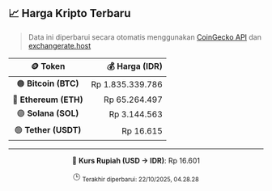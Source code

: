 

<!-- HARGA_KRIPTO -->
## 📈 Harga Kripto Terbaru

> Data ini diperbarui secara otomatis menggunakan [CoinGecko API](https://www.coingecko.com/) dan [exchangerate.host](https://exchangerate.host/)

<div align="center">

| 🪙 Token | 💰 Harga (IDR) |
|:------:|---------------:|
| 🟠 **Bitcoin (BTC)**   | Rp 1.835.339.786 |
| 🔵 **Ethereum (ETH)**  | Rp 65.264.497 |
| 🟣 **Solana (SOL)**    | Rp 3.144.563 |
| 🟢 **Tether (USDT)**   | Rp 16.615 |

---

💱 **Kurs Rupiah (USD → IDR)**: Rp 16.601

🕒 <sub>Terakhir diperbarui: 22/10/2025, 04.28.28</sub>

</div>
<!-- /HARGA_KRIPTO -->